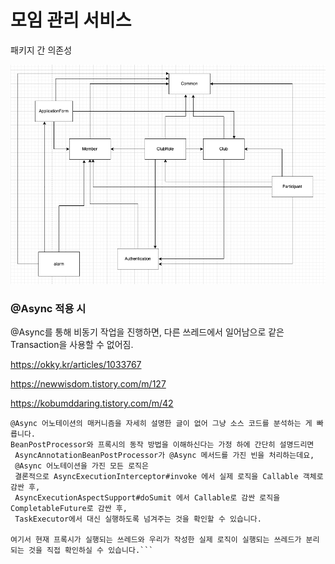 # 모임 관리 서비스

패키지 간 의존성

![](image/dependency.png)


### @Async 적용 시
@Async를 통해 비동기 작업을 진행하면, 다른 쓰레드에서 일어남으로 같은 Transaction을 사용할 수 없어짐.

https://okky.kr/articles/1033767

https://newwisdom.tistory.com/m/127

https://kobumddaring.tistory.com/m/42

```
@Async 어노테이션의 매커니즘을 자세히 설명한 글이 없어 그냥 소스 코드를 분석하는 게 빠릅니다.
BeanPostProcessor와 프록시의 동작 방법을 이해하신다는 가정 하에 간단히 설명드리면
 AsyncAnnotationBeanPostProcessor가 @Async 메서드를 가진 빈을 처리하는데요,
 @Async 어노테이션을 가진 모든 로직은
 결론적으로 AsyncExecutionInterceptor#invoke 에서 실제 로직을 Callable 객체로 감싼 후,
 AsyncExecutionAspectSupport#doSumit 에서 Callable로 감싼 로직을 CompletableFuture로 감싼 후, 
 TaskExecutor에서 대신 실행하도록 넘겨주는 것을 확인할 수 있습니다.

여기서 현재 프록시가 실행되는 쓰레드와 우리가 작성한 실제 로직이 실행되는 쓰레드가 분리되는 것을 직접 확인하실 수 있습니다.```

